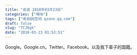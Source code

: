 ```yaml
---
title: "说说 2010年03月23日"
categories: ["嘀咕"]
tags: ["来自QQ空间 qzone.qq.com"]
draft: false
slug: "TCJ6gk"
date: "2010-03-23 01:53:51"
---
```


Google。Google.cn。Twitter。Facebook。以及我下辈子的国籍。
